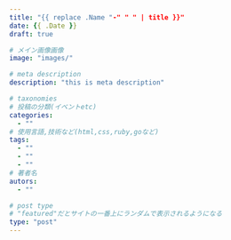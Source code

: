```yaml
---
title: "{{ replace .Name "-" " " | title }}"
date: {{ .Date }}
draft: true

# メイン画像画像
image: "images/"

# meta description
description: "this is meta description"

# taxonomies
# 投稿の分類(イベントetc)
categories:
  - ""
# 使用言語,技術など(html,css,ruby,goなど)
tags:
  - ""
  - ""
  - ""
# 著者名
autors:
  - ""

# post type
# "featured"だとサイトの一番上にランダムで表示されるようになる
type: "post"
---
```

